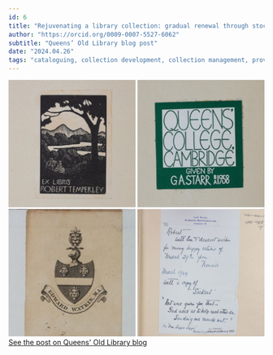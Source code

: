 ```yaml
---
id: 6
title: "Rejuvenating a library collection: gradual renewal through stock management and recataloguing"
author: "https://orcid.org/0009-0007-5527-6062"
subtitle: "Queens’ Old Library blog post"
date: "2024.04.26"
tags: "cataloguing, collection development, collection management, provenance, queens"
---
```

![image](/images/blog_06.jpg)\
[See the post on Queens' Old Library blog](https://queenslib.wordpress.com/2024/04/26/rejuvenating-a-library-collection-gradual-renewal-through-stock-management-and-recataloguing/)

